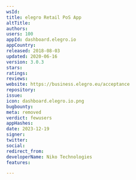 ```yaml
---
wsId: 
title: elegro Retail PoS App
altTitle: 
authors: 
users: 100
appId: dashboard.elegro.io
appCountry: 
released: 2018-08-03
updated: 2020-06-16
version: 3.0.3
stars: 
ratings: 
reviews: 
website: https://business.elegro.eu/acceptance
repository: 
issue: 
icon: dashboard.elegro.io.png
bugbounty: 
meta: removed
verdict: fewusers
appHashes: 
date: 2023-12-19
signer: 
twitter: 
social: 
redirect_from: 
developerName: Niko Technologies
features: 

---
```


